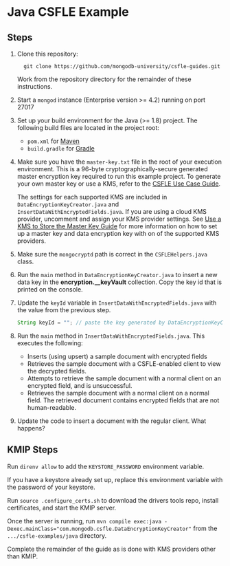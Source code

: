 # Java CSFLE Example

## Steps

1. Clone this repository:
   ```
     git clone https://github.com/mongodb-university/csfle-guides.git
   ```
   Work from the repository directory for the remainder of these
   instructions.

2. Start a `mongod` instance (Enterprise version >= 4.2) running on port 27017
3. Set up your build environment for the Java (>= 1.8) project. The following
   build files are located in the project root:
   - `pom.xml` for [Maven](https://maven.apache.org/)
   - `build.gradle` for [Gradle](https://gradle.org/)

4. Make sure you have the `master-key.txt` file in the root of your
   execution environment. This is a 96-byte cryptographically-secure generated
   master encryption key required to run this example project. To generate your
   own master key or use a KMS, refer to the [CSFLE Use Case
   Guide](https://docs.mongodb.com/drivers/security/client-side-field-level-encryption-guide/).

   The settings for each supported KMS are included in
   `DataEncryptionKeyCreator.java` and `InsertDataWithEncryptedFields.java`.
   If you are using a cloud KMS provider, uncomment and assign your KMS
   provider settings. See
   [Use a KMS to Store the Master Key Guide](https://docs.mongodb.com/drivers/security/client-side-field-level-encryption-local-key-to-kms)
   for more information on how to set up a master key and data encryption
   key with on of the supported KMS providers.

5. Make sure the `mongocryptd` path is correct in the `CSFLEHelpers.java`
   class.

6. Run the `main` method in `DataEncryptionKeyCreator.java` to insert
   a new data key in the **encryption.__keyVault** collection. Copy the key id
   that is printed on the console.

7. Update the `keyId` variable in `InsertDataWithEncryptedFields.java`
   with the value from the previous step.
   ```java
   String keyId = ""; // paste the key generated by DataEncryptionKeyCreator here
   ```

8. Run the `main` method in `InsertDataWithEncryptedFields.java`. This
   executes the following:

   - Inserts (using upsert) a sample document with encrypted fields
   - Retrieves the sample document with a CSFLE-enabled client to view the
     decrypted fields.
   - Attempts to retrieve the sample document with a normal client on an
     encrypted field, and is unsuccessful.
   - Retrieves the sample document with a normal client on a normal
     field. The retrieved document contains encrypted fields that are not
     human-readable.

9. Update the code to insert a document with the regular client. What happens?


## KMIP Steps

Run `direnv allow` to add the `KEYSTORE_PASSWORD` environment variable.

If you have a keystore already set up, replace this environment variable with the password of your keystore.

Run `source .configure_certs.sh` to download the drivers tools repo, install certificates, and start the KMIP
server.

Once the server is running, run `mvn compile exec:java -Dexec.mainClass="com.mongodb.csfle.DataEncryptionKeyCreator"`
from the `.../csfle-examples/java` directory.

Complete the remainder of the guide as is done with KMS providers other than KMIP.
